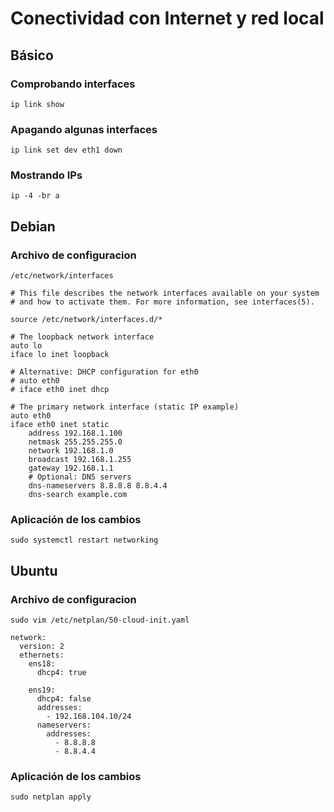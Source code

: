 # Conectividad con Internet y red local

## Básico
### Comprobando interfaces
```
ip link show
```
### Apagando algunas interfaces
```
ip link set dev eth1 down
```
### Mostrando IPs
```
ip -4 -br a
```
## Debian
### Archivo de configuracion
```
/etc/network/interfaces
```
```
# This file describes the network interfaces available on your system
# and how to activate them. For more information, see interfaces(5).

source /etc/network/interfaces.d/*

# The loopback network interface
auto lo
iface lo inet loopback

# Alternative: DHCP configuration for eth0
# auto eth0
# iface eth0 inet dhcp

# The primary network interface (static IP example)
auto eth0
iface eth0 inet static
    address 192.168.1.100
    netmask 255.255.255.0
    network 192.168.1.0
    broadcast 192.168.1.255
    gateway 192.168.1.1
    # Optional: DNS servers
    dns-nameservers 8.8.8.8 8.8.4.4
    dns-search example.com
```
### Aplicación de los cambios
```
sudo systemctl restart networking
```

## Ubuntu
### Archivo de configuracion
```
sudo vim /etc/netplan/50-cloud-init.yaml
```

```
network:
  version: 2
  ethernets:
    ens18:
      dhcp4: true

    ens19:
      dhcp4: false
      addresses:
        - 192.168.104.10/24
      nameservers:
        addresses:
          - 8.8.8.8
          - 8.8.4.4

```
### Aplicación de los cambios
```
sudo netplan apply
```
